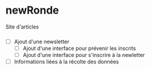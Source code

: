 # newRonde
Site d'articles

### 
- [ ] Ajout d'une newsletter
  - [ ] Ajout d'une interface pour prévenir les inscrits
  - [ ] Ajout d'une interface pour s'inscrire à la newletter
- [ ] Informations liées à la récolte des données

